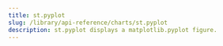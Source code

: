 ```yaml
---
title: st.pyplot
slug: /library/api-reference/charts/st.pyplot
description: st.pyplot displays a matplotlib.pyplot figure.
---
```


<Autofunction function="streamlit.pyplot" />

